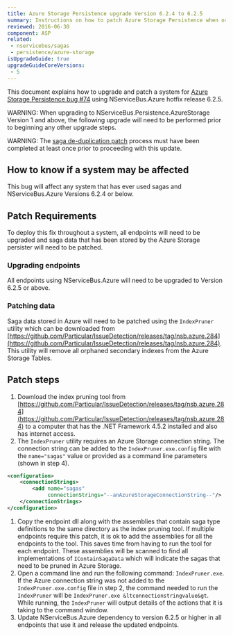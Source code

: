 ```yaml
---
title: Azure Storage Persistence upgrade Version 6.2.4 to 6.2.5
summary: Instructions on how to patch Azure Storage Persistence when orphan saga index records appear.
reviewed: 2016-06-30
component: ASP
related:
 - nservicebus/sagas
 - persistence/azure-storage
isUpgradeGuide: true
upgradeGuideCoreVersions:
 - 5
---
```


This document explains how to upgrade and patch a system for [Azure Storage Persistence bug #74](https://github.com/Particular/NServiceBus.Persistence.AzureStorage/issues/74) using NServiceBus.Azure hotfix release 6.2.5.

WARNING: When upgrading to NServiceBus.Persistence.AzureStorage Version 1 and above, the following upgrade will need to be performed prior to beginning any other upgrade steps.

WARNING: The [saga de-duplication patch](/persistence/upgrades/asp-saga-deduplication.md) process must have been completed at least once prior to proceeding with this update.


## How to know if a system may be affected

This bug will affect any system that has ever used sagas and NServiceBus.Azure Versions 6.2.4 or below.


## Patch Requirements

To deploy this fix throughout a system, all endpoints will need to be upgraded and saga data that has been stored by the Azure Storage persister will need to be patched.


### Upgrading endpoints

All endpoints using NServiceBus.Azure will need to be upgraded to Version 6.2.5 or above.


### Patching data

Saga data stored in Azure will need to be patched using the `IndexPruner` utility which can be downloaded from [https://github.com/Particular/IssueDetection/releases/tag/nsb.azure.284](https://github.com/Particular/IssueDetection/releases/tag/nsb.azure.284). This utility will remove all orphaned secondary indexes from the Azure Storage Tables.


## Patch steps

 1. Download the index pruning tool from [https://github.com/Particular/IssueDetection/releases/tag/nsb.azure.284](https://github.com/Particular/IssueDetection/releases/tag/nsb.azure.284) to a computer that has the .NET Framework 4.5.2 installed and also has internet access.
 1. The `IndexPruner` utility requires an Azure Storage connection string. The connection string can be added to the `IndexPruner.exe.config` file with the `name="sagas"` value or provided as a command line parameters (shown in step 4).
  ```xml
  <configuration>
      <connectionStrings>
          <add name="sagas"
               connectionStrings="--anAzureStorageConnectionString--"/>
      </connectionStrings>
  </configuration>
  ```
 1. Copy the endpoint dll along with the assemblies that contain saga type definitions to the same directory as the index pruning tool. If multiple endpoints require this patch, it is ok to add the assemblies for all the endpoints to the tool. This saves time from having to run the tool for each endpoint. These assemblies will be scanned to find all implementations of `IContainSagaData` which will indicate the sagas that need to be pruned in Azure Storage.
 1. Open a command line and run the following command: `IndexPruner.exe`. If the Azure connection string was not added to the `IndexPruner.exe.config` file in step 2, the command needed to run the `IndexPruner` will be `IndexPruner.exe &ltconnectionstringvalue&gt`. While running, the `IndexPruner` will output details of the actions that it is taking to the command window.
 1. Update NServiceBus.Azure dependency to version 6.2.5 or higher in all endpoints that use it and release the updated endpoints.
